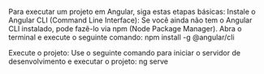 Para executar um projeto em Angular, siga estas etapas básicas:
Instale o Angular CLI (Command Line Interface): Se você ainda não tem o Angular CLI instalado, pode fazê-lo via npm (Node Package Manager). Abra o terminal e execute o seguinte comando:
npm install -g @angular/cli

Execute o projeto: Use o seguinte comando para iniciar o servidor de desenvolvimento e executar o projeto:
ng serve
